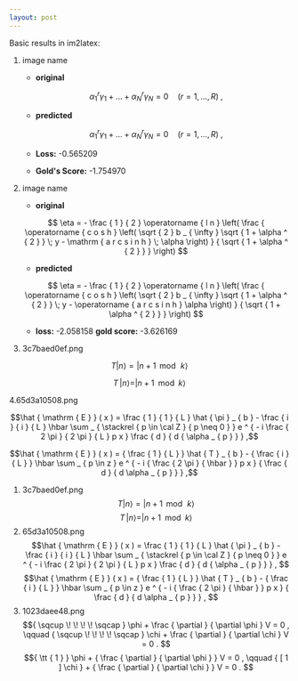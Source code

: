 ```yaml
---
layout: post
---
```


Basic results in im2latex:

<script type="text/javascript" async src="https://cdn.mathjax.org/mathjax/latest/MathJax.js?config=TeX-MML-AM_CHTML"> </script>
1. image name
	- **original**	

	$$	
	\alpha _ { 1 } ^ { r } \gamma _ { 1 } + \dots + \alpha _ { N } ^ { r } \gamma _ { N } = 0 \quad ( r = 1 , . . . , R ) \; , 
	$$

	- **predicted**	

	$$	
	\alpha _ { 1 } ^ { r } \gamma _ { 1 } + \ldots + \alpha _ { N } ^ { r } \gamma _ { N } = 0 \quad ( r = 1 , . . . , R ) \; , 
	$$	

	- **Loss:** -0.565209	

	- **Gold's Score:** -1.754970	
2. image name 	
	- **original**	

	$$	
	\eta = - \frac { 1 } { 2 } \operatorname { l n } \left( \frac { \operatorname { c o s h } \left( \sqrt { 2 } b _ { \infty } \sqrt { 1 + \alpha ^ { 2 } } \; y - \mathrm { a r c s i n h } \; \alpha \right) } { \sqrt { 1 + \alpha ^ { 2 } } } \right) 	
	$$	

	- **predicted**	

	$$	
	\eta = - \frac { 1 } { 2 } \operatorname { l n } \left( \frac { \operatorname { c o s h } \left( \sqrt { 2 } b _ { \infty } \sqrt { 1 + \alpha ^ { 2 } } \; y - \operatorname { a r c s i n h } \alpha \right) } { \sqrt { 1 + \alpha ^ { 2 } } } \right) $$	

	- **loss:** -2.058158	**gold score:** -3.626169
	
	
3. 3c7baed0ef.png 

$$T \left| n \right\rangle = \left| n + 1 \, \bmod \, k \right\rangle$$

$$T \, | n \rangle = | n + 1 \, \, \, \mathrm { m o d } \, \, \, k \rangle$$ 

4.65d3a10508.png
		
$$\hat { \mathrm { E } } ( x ) = \frac { 1 } { 1 } { L } \hat { \pi } _ { b } - \frac { i } { i } { L } \hbar \sum _ { \stackrel { p \in \cal Z } { p \neq 0 } } e ^ { - i \frac { 2 \pi } { 2 \pi } { L } p x } \frac { d } { d { \alpha _ { p } } } ,$$ 
		
$$\hat { \mathrm { E } } ( x ) = { \frac { 1 } { L } } \hat { T } _ { b } - { \frac { i } { L } } \hbar \sum _ { p \in z } e ^ { - i { \frac { 2 \pi } { \hbar } } p x } { \frac { d } { d \alpha _ { p } } } ,$$





1. 3c7baed0ef.png
$$T \left| n \right\rangle = \left| n + 1 \, \bmod \, k \right\rangle $$
$$T \, | n \rangle = | n + 1 \, \, \, \mathrm { m o d } \, \, \, k \rangle $$
2. 65d3a10508.png
$$\hat { \mathrm { E } } ( x ) = \frac { 1 } { 1 } { L } \hat { \pi } _ { b } - \frac { i } { i } { L } \hbar \sum _ { \stackrel { p \in \cal Z } { p \neq 0 } } e ^ { - i \frac { 2 \pi } { 2 \pi } { L } p x } \frac { d } { d { \alpha _ { p } } } , $$
$$\hat { \mathrm { E } } ( x ) = { \frac { 1 } { L } } \hat { T } _ { b } - { \frac { i } { L } } \hbar \sum _ { p \in z } e ^ { - i { \frac { 2 \pi } { \hbar } } p x } { \frac { d } { d \alpha _ { p } } } , $$
3. 1023daee48.png
$${ \sqcup \! \! \! \! \sqcap } \phi + \frac { \partial } { \partial \phi } V = 0 , \qquad { \sqcup \! \! \! \! \sqcap } \chi + \frac { \partial } { \partial \chi } V = 0 . $$
$${ \tt { 1 } } \phi + { \frac { \partial } { \partial \phi } } V = 0 , \qquad { [ 1 ] \chi } + { \frac { \partial } { \partial \chi } } V = 0 . $$






